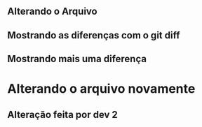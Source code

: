 ## Alterando o Arquivo
## Mostrando as diferenças com o git diff
## Mostrando mais uma diferença
<h1> Alterando o arquivo novamente</h1>
<h2> Alteração feita por dev 2</h2>
